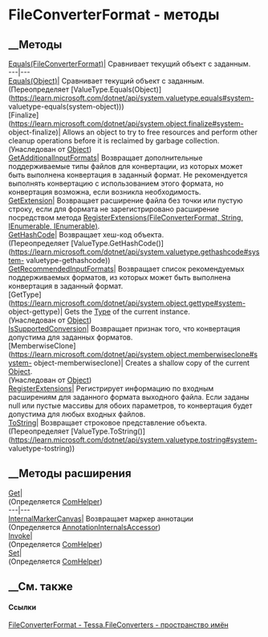 # FileConverterFormat - методы
##  __Методы
[Equals(FileConverterFormat)](M_Tessa_FileConverters_FileConverterFormat_Equals_1.htm)|
Сравнивает текущий объект с заданным.  
---|---  
[Equals(Object)](M_Tessa_FileConverters_FileConverterFormat_Equals.htm)|
Сравнивает текущий объект с заданным.  
(Переопределяет
[ValueType.Equals(Object)](https://learn.microsoft.com/dotnet/api/system.valuetype.equals#system-
valuetype-equals\(system-object\)))  
[Finalize](https://learn.microsoft.com/dotnet/api/system.object.finalize#system-
object-finalize)| Allows an object to try to free resources and perform other
cleanup operations before it is reclaimed by garbage collection.  
(Унаследован от
[Object](https://learn.microsoft.com/dotnet/api/system.object))  
[GetAdditionalInputFormats](M_Tessa_FileConverters_FileConverterFormat_GetAdditionalInputFormats.htm)|
Возвращает дополнительные поддерживаемые типы файлов для конвертации, из
которых может быть выполнена конвертация в заданный формат. Не рекомендуется
выполнять конвертацию с использованием этого формата, но конвертация возможна,
если возникла необходимость.  
[GetExtension](M_Tessa_FileConverters_FileConverterFormat_GetExtension.htm)|
Возвращает расширение файла без точки или пустую строку, если для формата не
зарегистрировано расширение посредством метода
[RegisterExtensions(FileConverterFormat, String, IEnumerable<String>,
IEnumerable<String>)](M_Tessa_FileConverters_FileConverterFormat_RegisterExtensions.htm).  
[GetHashCode](M_Tessa_FileConverters_FileConverterFormat_GetHashCode.htm)|
Возвращает хеш-код объекта.  
(Переопределяет
[ValueType.GetHashCode()](https://learn.microsoft.com/dotnet/api/system.valuetype.gethashcode#system-
valuetype-gethashcode))  
[GetRecommendedInputFormats](M_Tessa_FileConverters_FileConverterFormat_GetRecommendedInputFormats.htm)|
Возвращает список рекомендуемых поддерживаемых форматов, из которых может быть
выполнена конвертация в заданный формат.  
[GetType](https://learn.microsoft.com/dotnet/api/system.object.gettype#system-
object-gettype)| Gets the
[Type](https://learn.microsoft.com/dotnet/api/system.type) of the current
instance.  
(Унаследован от
[Object](https://learn.microsoft.com/dotnet/api/system.object))  
[IsSupportedConversion](M_Tessa_FileConverters_FileConverterFormat_IsSupportedConversion.htm)|
Возвращает признак того, что конвертация допустима для заданных форматов.  
[MemberwiseClone](https://learn.microsoft.com/dotnet/api/system.object.memberwiseclone#system-
object-memberwiseclone)| Creates a shallow copy of the current
[Object](https://learn.microsoft.com/dotnet/api/system.object).  
(Унаследован от
[Object](https://learn.microsoft.com/dotnet/api/system.object))  
[RegisterExtensions](M_Tessa_FileConverters_FileConverterFormat_RegisterExtensions.htm)|
Регистрирует информацию по входным расширениям для заданного формата выходного
файла. Если заданы null или пустые массивы для обоих параметров, то
конвертация будет допустима для любых входных файлов.  
[ToString](M_Tessa_FileConverters_FileConverterFormat_ToString.htm)|
Возвращает строковое представление объекта.  
(Переопределяет
[ValueType.ToString()](https://learn.microsoft.com/dotnet/api/system.valuetype.tostring#system-
valuetype-tostring))  
##  __Методы расширения
[Get](M_Tessa_Extensions_Default_Client_EDS_ComHelper_Get.htm)|  
(Определяется
[ComHelper](T_Tessa_Extensions_Default_Client_EDS_ComHelper.htm))  
---|---  
[InternalMarkerCanvas](M_Tessa_UI_Views_Charting_Annotations_AnnotationInternalsAccessor_InternalMarkerCanvas.htm)|
Возвращает маркер аннотации  
(Определяется
[AnnotationInternalsAccessor](T_Tessa_UI_Views_Charting_Annotations_AnnotationInternalsAccessor.htm))  
[Invoke](M_Tessa_Extensions_Default_Client_EDS_ComHelper_Invoke.htm)|  
(Определяется
[ComHelper](T_Tessa_Extensions_Default_Client_EDS_ComHelper.htm))  
[Set](M_Tessa_Extensions_Default_Client_EDS_ComHelper_Set.htm)|  
(Определяется
[ComHelper](T_Tessa_Extensions_Default_Client_EDS_ComHelper.htm))  
##  __См. также
#### Ссылки
[FileConverterFormat - ](T_Tessa_FileConverters_FileConverterFormat.htm)
[Tessa.FileConverters - пространство имён](N_Tessa_FileConverters.htm)
